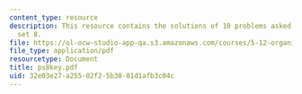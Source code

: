 ```yaml
---
content_type: resource
description: This resource contains the solutions of 10 problems asked in problem
  set 8.
file: https://ol-ocw-studio-app-qa.s3.amazonaws.com/courses/5-12-organic-chemistry-i-spring-2005/32e03e27a25502f25b3081d1afb3c04c_ps8key.pdf
file_type: application/pdf
resourcetype: Document
title: ps8key.pdf
uid: 32e03e27-a255-02f2-5b30-81d1afb3c04c
---
```

